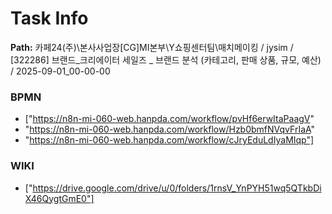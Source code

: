 # Task Info

**Path:** 카페24(주)\본사사업장\[CG]MI본부\Y쇼핑센터팀\매치메이킹 / jysim / [322286] 브랜드_크리에이터 세일즈 _ 브랜드 분석 (카테고리, 판매 상품, 규모, 예산) / 2025-09-01_00-00-00

### BPMN
- ["https://n8n-mi-060-web.hanpda.com/workflow/pvHf6erwItaPaagV"
- "https://n8n-mi-060-web.hanpda.com/workflow/Hzb0bmfNVqvFrIaA"
- "https://n8n-mi-060-web.hanpda.com/workflow/cJryEduLdIyaMIqp"]

### WIKI
- ["https://drive.google.com/drive/u/0/folders/1rnsV_YnPYH51wq5QTkbDiX46QygtGmE0"]

